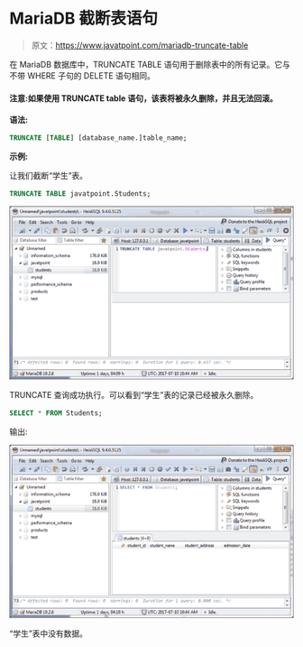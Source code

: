 # MariaDB 截断表语句

> 原文：<https://www.javatpoint.com/mariadb-truncate-table>

在 MariaDB 数据库中，TRUNCATE TABLE 语句用于删除表中的所有记录。它与不带 WHERE 子句的 DELETE 语句相同。

#### 注意:如果使用 TRUNCATE table 语句，该表将被永久删除，并且无法回滚。

**语法:**

```sql
TRUNCATE [TABLE] [database_name.]table_name; 

```

**示例:**

让我们截断“学生”表。

```sql
TRUNCATE TABLE javatpoint.Students; 

```

![Mariadb Truncate table statement 1](img/3f90f8ac39dbdd5dfa0eeb75e14f38cc.png)

TRUNCATE 查询成功执行。可以看到“学生”表的记录已经被永久删除。

```sql
SELECT * FROM Students; 

```

输出:

![Mariadb Truncate table statement 2](img/0970b38bab13f5c05709367010ebef61.png)

“学生”表中没有数据。